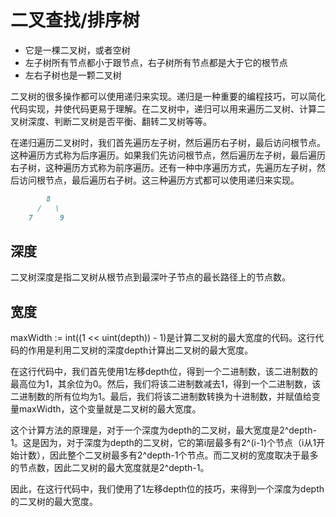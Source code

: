 # 二叉查找/排序树

- 它是一棵二叉树，或者空树
- 左子树所有节点都小于跟节点，右子树所有节点都是大于它的根节点
- 左右子树也是一颗二叉树


二叉树的很多操作都可以使用递归来实现。递归是一种重要的编程技巧，可以简化代码实现，并使代码更易于理解。在二叉树中，递归可以用来遍历二叉树、计算二叉树深度、判断二叉树是否平衡、翻转二叉树等等。

在递归遍历二叉树时，我们首先遍历左子树，然后遍历右子树，最后访问根节点。这种遍历方式称为后序遍历。如果我们先访问根节点，然后遍历左子树，最后遍历右子树，这种遍历方式称为前序遍历。还有一种中序遍历方式，先遍历左子树，然后访问根节点，最后遍历右子树。这三种遍历方式都可以使用递归来实现。

```md
        8
      /   \
    7      9  
```

## 深度

二叉树深度是指二叉树从根节点到最深叶子节点的最长路径上的节点数。

## 宽度

maxWidth := int((1 << uint(depth)) - 1)是计算二叉树的最大宽度的代码。这行代码的作用是利用二叉树的深度depth计算出二叉树的最大宽度。

在这行代码中，我们首先使用1左移depth位，得到一个二进制数，该二进制数的最高位为1，其余位为0。然后，我们将该二进制数减去1，得到一个二进制数，该二进制数的所有位均为1。最后，我们将该二进制数转换为十进制数，并赋值给变量maxWidth，这个变量就是二叉树的最大宽度。

这个计算方法的原理是，对于一个深度为depth的二叉树，最大宽度是2^depth-1。这是因为，对于深度为depth的二叉树，它的第i层最多有2^(i-1)个节点（i从1开始计数），因此整个二叉树最多有2^depth-1个节点。而二叉树的宽度取决于最多的节点数，因此二叉树的最大宽度就是2^depth-1。

因此，在这行代码中，我们使用了1左移depth位的技巧，来得到一个深度为depth的二叉树的最大宽度。